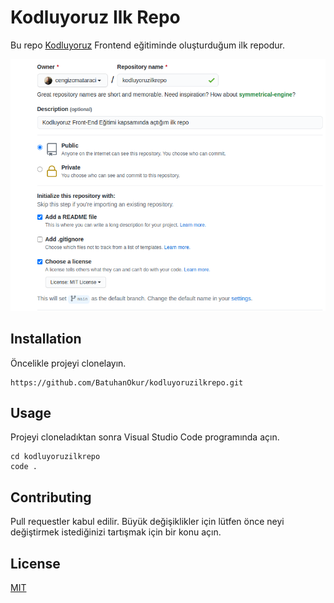 # Kodluyoruz Ilk Repo

Bu repo [Kodluyoruz](https://www.kodluyoruz.org) Frontend eğitiminde oluşturduğum ilk repodur.

![Resim](https://raw.githubusercontent.com/Kodluyoruz/taskforce/main/git/odev1/figures/github.png)

## Installation

Öncelikle projeyi clonelayın.
``` 
https://github.com/BatuhanOkur/kodluyoruzilkrepo.git
```

## Usage

Projeyi cloneladıktan sonra Visual Studio Code programında açın.
```
cd kodluyoruzilkrepo
code .
```

## Contributing

Pull requestler kabul edilir. Büyük değişiklikler için lütfen önce neyi değiştirmek istediğinizi tartışmak için bir konu açın.

## License

[MIT](https://choosealicense.com/licenses/mit/)